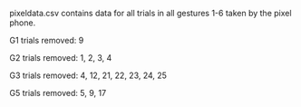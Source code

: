pixeldata.csv contains data for all trials in all gestures 1-6 taken by the pixel phone. 

G1 trials removed: 9

G2 trials removed: 1, 2, 3, 4

G3 trials removed: 4, 12, 21, 22, 23, 24, 25

G5 trials removed: 5, 9, 17
